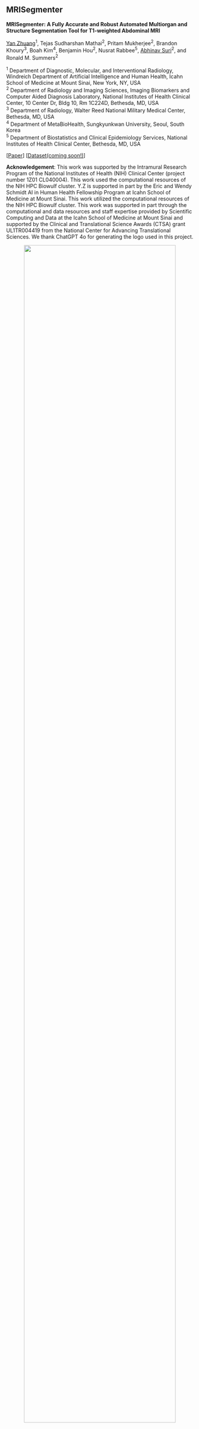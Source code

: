 <!---
<p align="center">
  <img src="assets/MRISegmentatorLogo.png?raw=true" width="40%" />
</p>
-->
## **MRISegmenter**

**MRISegmenter: A Fully Accurate and Robust Automated Multiorgan and Structure Segmentation Tool for T1-weighted Abdominal MRI**  

[Yan Zhuang](https://yanzhuang.me/)<sup>1</sup>, Tejas Sudharshan Mathai<sup>2</sup>, Pritam Mukherjee<sup>2</sup>, Brandon Khoury<sup>3</sup>, Boah Kim<sup>4</sup>,  Benjamin Hou<sup>2</sup>, Nusrat Rabbee<sup>5</sup>,  [Abhinav Suri](https://abhinavsuri.com/)<sup>2</sup>, and Ronald M. Summers<sup>2</sup>  
 
<sup>1</sup> Department of Diagnostic, Molecular, and Interventional Radiology, Windreich Department of Artificial Intelligence and Human Health, Icahn School of Medicine at Mount Sinai, New York, NY, USA   
<sup>2</sup> Department of Radiology and Imaging Sciences, Imaging Biomarkers and Computer Aided Diagnosis Laboratory, National Institutes of Health Clinical Center, 10 Center Dr, Bldg 10, Rm 1C224D, Bethesda, MD, USA  
<sup>3</sup> Department of Radiology, Walter Reed National Military Medical Center, Bethesda, MD, USA   
<sup>4</sup> Department of MetaBioHealth, Sungkyunkwan University, Seoul, South Korea   
<sup>5</sup> Department of Biostatistics and Clinical Epidemiology Services, National Institutes of Health Clinical Center, Bethesda, MD, USA   

[[Paper](https://arxiv.org/abs/2405.05944)]   [[Dataset(coming soon!)](https://)]   

**Acknowledgement**: This work was supported by the Intramural Research Program of the National Institutes of Health (NIH) Clinical Center (project number 1Z01 CL040004). This work used the computational resources of the NIH HPC Biowulf cluster. Y.Z is supported in part by the Eric and Wendy Schmidt AI in Human Health Fellowship Program at Icahn School of Medicine at Mount Sinai. This work utilized the computational resources of the NIH HPC Biowulf cluster. This work was supported in part through the computational and data resources and staff expertise provided by Scientific Computing and Data at the Icahn School of Medicine at Mount Sinai and supported by the Clinical and Translational Science Awards (CTSA) grant UL1TR004419 from the National Center for Advancing Translational Sciences. We thank ChatGPT 4o for generating the logo used in this project.

<p align="center">
  <img src="assets/organ_structure_examples.png?raw=true" width="90%" />
</p>

## **Usage**

**Requirements**: We recommend running on a computer with a GPU. This package can be run on a computer with a CPU, but it will take a very long time to process a single scan.

**Step 1**: Create a virtual environment and install the package.  
We recommend you install MRISegmentator in a conda environment to avoid dependency conflicts. Note you can use any version of python that supports nnUNet v2.2 or above

```python 
conda create -n MRISegmentator python=3.11
conda activate MRISegmentator  
pip install MRISegmentator
```

**Step 2**: Run!

```sh
MRISegmentator -i path/to/input/mri.nii.gz -o path/to/output/segmentation.nii.gz -d gpu
```

*Notes*:   

* The model weights will download on their own to one of the following directories:
  - if the environment variable `MRISEGMENTATOR_DIR` is set, we will download to that directory (and create the directory if it does not exist)
  - if that environment variable is not set, it will download to the home directory at `~/.mrisegmentator_weights`.
  - You can also specify a directory for the weights via the `-m` option (this must be a path to the extracted folder from [this zip file](https://nihcc.app.box.com/index.php?rm=box_download_shared_file&shared_name=q6vl3015hteoufz7jll63u3hdqk79li7&file_id=f_1544045874167))

* For the `-d` option, you can also provide `cpu` or `mps` as an option (cpu runs on your computer's CPU only and mps runs on M1/2 processors).  

## Python API


You can also run this package via importing it in a python script:

```python
from mrisegmentator.inference import mri_segmentator

if __name__ == '__main__':
    input_file_path = # path to your input file /mypath/input/input.nii.gz
    output_file_path = # path to where you want to segmentation to save. e.g. /mypath/result/out.nii.gz
    device = # one of 'gpu', 'cpu', 'mps'
    path_to_model = 'None' # it will automatically download the model weights, so just configure it as None
    mri_segmentator(input_file_path, output_file_path, path_to_model, device)
```

### Redownloading weights

Normally, we handle downloading the weights for you, but if we release a new model version, we will need you to redownload the weights via the following command

```
MRISegmentator_Redownload
```

The last time model weights were changed was on **May 30, 2024**.


### Issues
MRISegmentator is a research-grade segmentation tool currently under active development. Please let us know if you encounter any issues or have suggestions for improvements.


### References
If you find our work is useful for your research, please cite
```bib
@article{zhuang2024mrisegmentator,
  title={MRISegmentator-Abdomen: A Fully Automated Multi-Organ and Structure Segmentation Tool for T1-weighted Abdominal MRI},
  author={Zhuang, Yan and Mathai, Tejas Sudharshan and Mukherjee, Pritam and Khoury, Brandon and Kim, Boah and Hou, Benjamin and Rabbee, Nusrat and Suri, Abhinav and Summers, Ronald M},
  journal={arXiv preprint arXiv:2405.05944},
  year={2024}
}
```

We used nnUnet in our research, please also consider citing  

```bib
@article{isensee2021nnu,
  title={nnU-Net: a self-configuring method for deep learning-based biomedical image segmentation},
  author={Isensee, Fabian and Jaeger, Paul F and Kohl, Simon AA and Petersen, Jens and Maier-Hein, Klaus H},
  journal={Nature methods},
  volume={18},
  number={2},
  pages={203--211},
  year={2021},
  publisher={Nature Publishing Group}
}
```
### License

Please check out [the license file](Software%20Terms%20of%20MRISegmentator.pdf). 

### Segmentation labels

Below is a table that maps the segmentation codes to the original bodypart name, or   

[Here](resources/MRISegmentator_ITK_LabelMap.txt) you can find the itk-snap label description.

|Organ or Structure name | Label|
|:-----|:-----|
spleen |1 | 
kidney_right | 2 | 
kidney_left | 3 | 
gallbladder | 4 | 
liver | 5 | 
esophagus | 6 |  
stomach | 7 | 
aorta	| 8 |
inferior_vena_cava | 9 |
portal_vein_and_splenic_vein |	10 |
pancreas |	11 |
adrenal_gland_right |	12 |
adrenal_gland_left |	13 |
lung_right |	14 |
lung_left |	15 |
small_bowel |	16 |
duodenum |	17 |
colon |	18 |
iliac_artery_left |	19 |
iliac_artery_right |	20 |
iliac_vena_left |	21 |
iliac_vena_right |	22 |
gluteus_maximus_left |	23 |
gluteus_maximus_right |	24 |
gluteus_medius_left |	25 |
gluteus_medius_right |	26 |
autochthon_left |	27 |
autochthon_right |	28 |
iliopsoas_left |	29 |
iliopsoas_right |	30 |
hip_left |	31 |
hip_right |	32 |
sacrum |	33 |
rib_left_4 |	34 |
rib_left_5 |	35 |
rib_left_6 |	36 |
rib_left_7 |	37 |
rib_left_8 |	38 |
rib_left_9 |	39 |
rib_left_10 |	40 |
rib_left_11 |	41 |
rib_left_12 |	42 |
rib_right_4 |	43 |
rib_right_5 |	44 |
rib_right_6 |	45 |
rib_right_7 |	46 |
rib_right_8 |	47 |
rib_right_9 |	48 |
rib_right_10 |	49 |
rib_right_11 |	50 |
rib_right_12 |	51 |
vertebrae_L5 |	52 |
vertebrae_L4 |	53 |
vertebrae_L3 |	54 |
vertebrae_L2 |	55 |
vertebrae_L1 |	56 |
vertebrae_T12 |	57 |
vertebrae_T11 |	58 |
vertebrae_T10 |	59 |
vertebrae_T9 |	60 |
vertebrae_T8 |	61 |
vertebrae_T7 |	62 |

